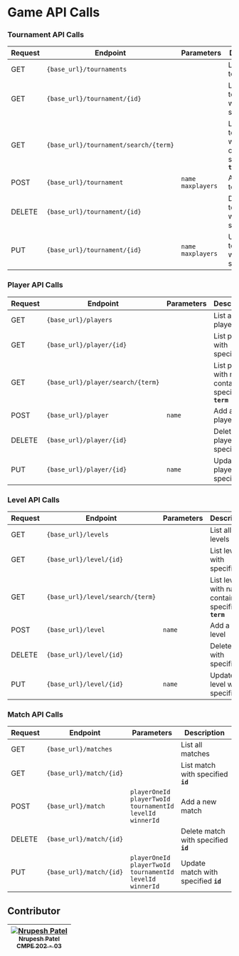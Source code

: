 # Game API Calls

### Tournament API Calls

| Request | Endpoint     | Parameters |Description                 |
|---------|--------------|------------- | -----------------------------|
| GET     | `{base_url}/tournaments` | | List all tournaments |
| GET     | `{base_url}/tournament/{id}` | | List tournament with specified **`id`** |
| GET     | `{base_url}/tournament/search/{term}` | | List tournament with name containing specified **`term`** |
| POST     | `{base_url}/tournament`| `name` <br /> `maxplayers` | Add a new tournament |
| DELETE     | `{base_url}/tournament/{id}` | | Delete tournament with specified **`id`** |
| PUT     | `{base_url}/tournament/{id}`| `name` <br /> `maxplayers` | Update tournament with specified **`id`** |


### Player API Calls

| Request | Endpoint     | Parameters |Description                 |
|---------|--------------|------------- | -----------------------------|
| GET     | `{base_url}/players` | | List all players |
| GET     | `{base_url}/player/{id}` | | List player with specified **`id`** |
| GET     | `{base_url}/player/search/{term}` | | List player with name containing specified **`term`** |
| POST     | `{base_url}/player`| `name` | Add a new player |
| DELETE     | `{base_url}/player/{id}` | | Delete player with specified **`id`** |
| PUT     | `{base_url}/player/{id}`| `name` | Update player with specified **`id`** |


### Level API Calls

| Request | Endpoint     | Parameters |Description                 |
|---------|--------------|------------- | -----------------------------|
| GET     | `{base_url}/levels` | | List all levels |
| GET     | `{base_url}/level/{id}` | | List level with specified **`id`** |
| GET     | `{base_url}/level/search/{term}` | | List level with name containing specified **`term`** |
| POST     | `{base_url}/level`| `name` | Add a new level |
| DELETE     | `{base_url}/level/{id}` | | Delete level with specified **`id`** |
| PUT     | `{base_url}/level/{id}`| `name` | Update level with specified **`id`** |


### Match API Calls

| Request | Endpoint     | Parameters |Description                 |
|---------|--------------|------------- | -----------------------------|
| GET     | `{base_url}/matches` | | List all matches |
| GET     | `{base_url}/match/{id}` | | List match with specified **`id`** |
| POST     | `{base_url}/match`| `playerOneId` <br /> `playerTwoId` <br /> `tournamentId` <br /> `levelId` <br /> `winnerId` | Add a new match |
| DELETE     | `{base_url}/match/{id}` | | Delete match with specified **`id`** |
| PUT     | `{base_url}/match/{id}`| `playerOneId` <br /> `playerTwoId` <br /> `tournamentId` <br /> `levelId` <br /> `winnerId` | Update match with specified **`id`** |



## Contributor

| [![Nrupesh Patel](https://avatars.githubusercontent.com/nrupesh29?s=100)<br /><sub>Nrupesh Patel<br />CMPE 202 - 03</sub>](https://github.com/Nrupesh29)<br /> |
| :---: |
